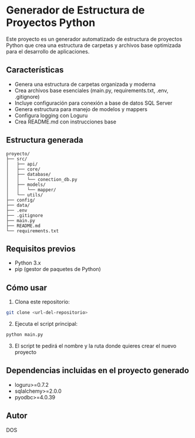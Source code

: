 # Generador de Estructura de Proyectos Python

Este proyecto es un generador automatizado de estructura de proyectos Python que crea una estructura de carpetas y archivos base optimizada para el desarrollo de aplicaciones.

## Características

- Genera una estructura de carpetas organizada y moderna
- Crea archivos base esenciales (main.py, requirements.txt, .env, .gitignore)
- Incluye configuración para conexión a base de datos SQL Server
- Genera estructura para manejo de modelos y mappers
- Configura logging con Loguru
- Crea README.md con instrucciones base

## Estructura generada

```
proyecto/
├── src/
│   ├── api/
│   ├── core/
│   ├── database/
│   │   └── conection_db.py
│   ├── models/
│   │   └── mapper/
│   └── utils/
├── config/
├── data/
├── .env
├── .gitignore
├── main.py
├── README.md
└── requirements.txt
```

## Requisitos previos

- Python 3.x
- pip (gestor de paquetes de Python)

## Cómo usar

1. Clona este repositorio:
```bash
git clone <url-del-repositorio>
```

2. Ejecuta el script principal:
```bash
python main.py
```

3. El script te pedirá el nombre y la ruta donde quieres crear el nuevo proyecto

## Dependencias incluidas en el proyecto generado

- loguru>=0.7.2
- sqlalchemy>=2.0.0
- pyodbc>=4.0.39

## Autor

DOS



